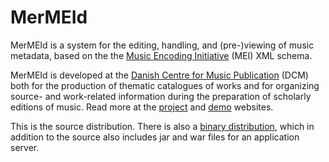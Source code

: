 MerMEId
=======

MerMEId is a system for the editing, handling, and (pre-)viewing of music
metadata, based on the the [Music Encoding Initiative](http://www.music-encoding.org/) (MEI)  XML schema.

MerMEId is developed at the [Danish Centre for Music Publication](http://www.kb.dk/en/kb/nb/mta/dcm/index.html) (DCM) both for
the production of thematic catalogues of works and for organizing source- and
work-related information during the preparation of scholarly editions of
music. Read more at the [project](http://www.kb.dk/en/kb/nb/mta/dcm/projekter/mermeid.html) and [demo](http://labs.kb.dk/editor/) websites.

This is the source distribution. There is also a [binary distribution](http://labs.kb.dk/editor/mermeid.tar.bz2), which in 
addition to the source also includes jar and war files for an application server.
